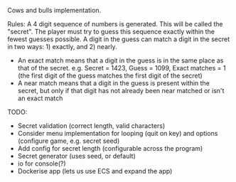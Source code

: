 Cows and bulls implementation.

Rules:
A 4 digit sequence of numbers is generated. This will be called the "secret".
The player must try to guess this sequence exactly within the fewest guesses possible. 
A digit in the guess can match a digit in the secret in two ways: 1) exactly, and 2) nearly.
- An exact match means that a digit in the guess is in the same place as that of the secret.
e.g. Secret = 1423, Guess = 1099, Exact matches = 1 (the first digit of the guess matches the first digit of the secret)
- A near match means that a digit in the guess is present within the secret, but only if that digit has not already been near matched or isn't an exact match

TODO:
- Secret validation (correct length, valid characters)
- Consider menu implementation for looping (quit on key) and options (configure game, e.g. secret seed)
- Add config for secret length (configurable across the program)
- Secret generator (uses seed, or default)
- io for console(?)
- Dockerise app (lets us use ECS and expand the app)